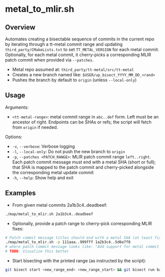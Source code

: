 # metal_to_mlir.sh

## Overview

Automates creating a bisectable sequence of commits in the current repo by iterating through a tt-metal commit range and updating `third_party/CMakeLists.txt` to set `TT_METAL_VERSION` for each metal commit. Optionally, for each metal commit, it cherry-picks a corresponding MLIR patch commit when provided via `--patches`.

- Metal repo assumed at: `third_party/tt-metal/src/tt-metal`
- Creates a new branch named like: `$USER/up_bisect_YYYY_MM_DD_<rand>`
- Pushes the branch by default to `origin` (unless `--local-only`)

## Usage
Arguments:
- `<tt-metal-range>`: metal commit range in `abc..def` form. Left must be an ancestor of right. Endpoints can be SHAs or refs; the script will fetch from `origin` if needed.

Options:
- `-v`, `--verbose`: Verbose logging
- `-l`, `--local-only`: Do not push the new branch to `origin`
- `-p`, `--patches <PATCH_RANGE>`: MLIR patch commit range `left..right`. Each patch commit message must end with a metal SHA (short or full); that SHA is mapped to the patch commit and cherry-picked alongside the corresponding metal update commit
- `-h`, `--help`: Show help and exit

## Examples

- From given metal commits 2a1b3c4..deadbeef:
```bash
./map/metal_to_mlir.sh 2a1b3c4..deadbeef
```

- Optionally, provide a patch range to cherry-pick corresponding MLIR fixes:
```bash
# Patch commit message titles should end with a metal SHA (at least first 5 chars of full sha)
./map/metal_to_mlir.sh -p 111aaa..999fff 1a2b3c4..5d6e7f8
# where patch commit message looks like: "Add support for metal commit 111aab"
# TODO: Visualize this better 
```

- Start bisecting with the printed range (as instructed by the script):
```bash
git bisect start <new_range_end> <new_range_start> && git bisect run bash up/check_commit.sh
```